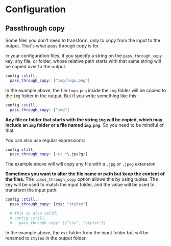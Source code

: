# Configuration

## Passthrough copy

Some files you don't need to transform, only to copy from the input to the output. That's what pass through copy is for.

In your configuration files, if you specify a string on the `pass_through_copy` key, any file, or folder, whose relative path starts with that same string will be copied over to the output.

```elixir
config :still,
  pass_through_copy: ["img/logo.png"]
```

In the example above, the file `logo.png` inside the `img` folder will be copied to the `img` folder in the output. But if you write something like this:

```elixir
config :still,
  pass_through_copy: ["img"]
```

**Any file or folder that starts with the string `img` will be copied, which may include an `img` folder or a file named `img.png`.** So you need to be mindful of that.

You can also use regular expressions:

```elixir
config still,
  pass_through_copy: [~r/.*\.jpe?g/]
```

The example above will will copy any file with a `.jpg` or `.jpeg` extension.

**Sometimes you want to alter the file name or path but keep the content of the files.** The `:pass_through_copy` option allows this by using tuples. The key will be used to match the input folder, and the value will be used to transform the input path:

```elixir
config :still,
  pass_through_copy: [css: "styles"]

  # this is also valid:
  # config :still,
  #   pass_through_copy: [{"css", "styles"}]
```

In the example above, the `css` folder from the input folder but will be renamed to `styles` in the output folder.
